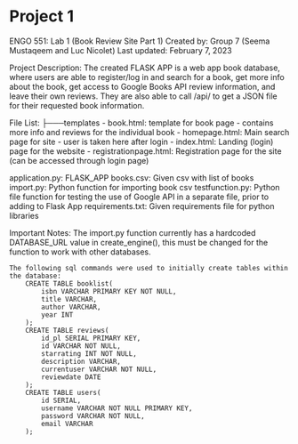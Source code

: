 # Project 1

ENGO 551: Lab 1 (Book Review Site Part 1)
Created by: Group 7 (Seema Mustaqeem and Luc Nicolet)
Last updated: February 7, 2023

Project Description: The created FLASK APP is a web app book database, where users are able to register/log in and search for a book, get more info about the book, get access to Google Books API review information, and leave their own reviews. They are also able to call /api/<isbn> to get a JSON file for their requested book information. 

File List:
├───templates
    - book.html: template for book page - contains more info and reviews for the individual book
    - homepage.html: Main search page for site - user is taken here after login
    - index.html: Landing (login) page for the website
    - registrationpage.html: Registration page for the site (can be accessed through login page)

application.py: FLASK_APP
books.csv: Given csv with list of books
import.py: Python function for importing book csv
testfunction.py: Python file function for testing the use of Google API in a separate file, prior to adding to Flask App
requirements.txt: Given requirements file for python libraries

Important Notes:
    The import.py function currently has a hardcoded DATABASE_URL value in create_engine(), this must be changed for the function to work with other databases.

    The following sql commands were used to initially create tables within the database:
        CREATE TABLE booklist(
            isbn VARCHAR PRIMARY KEY NOT NULL,
            title VARCHAR,
            author VARCHAR,
            year INT
        );
        CREATE TABLE reviews(
            id_pl SERIAL PRIMARY KEY,
            id VARCHAR NOT NULL,
            starrating INT NOT NULL,
            description VARCHAR,
            currentuser VARCHAR NOT NULL,
            reviewdate DATE
        );
        CREATE TABLE users(
            id SERIAL,
            username VARCHAR NOT NULL PRIMARY KEY,
            password VARCHAR NOT NULL,
            email VARCHAR
        );


